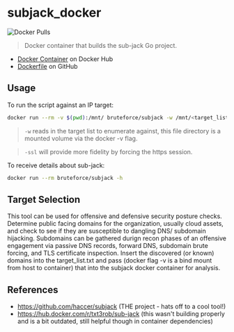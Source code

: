 # subjack_docker

![Docker Pulls](https://img.shields.io/docker/pulls/bruteforce/subjack.svg)

> Docker container that builds the sub-jack Go project.

- [Docker Container](https://hub.docker.com/r/bruteforce/subjack) on Docker Hub
- [Dockerfile](https://github.com/beerMT/dockerfiles/blob/main/subjack/subjack.Dockerfile) on GitHub

## Usage

To run the script against an IP target:
```bash
docker run --rm -v $(pwd):/mnt/ bruteforce/subjack -w /mnt/<target_list.txt> -ssl -v
```
> `-w` reads in the target list to enumerate against, this file directory is a mounted volume via the docker -v flag.

> `-ssl` will provide more fidelity by forcing the https session.

To receive details about sub-jack:
```bash
docker run --rm bruteforce/subjack -h
```

## Target Selection

This tool can be used for offensive and defensive security posture checks. Determine public facing domains for the organization, usually cloud assets, and check to see if they are susceptible to dangling DNS/ subdomain hijacking. Subdomains can be gathered durign recon phases of an offensive engagement via passive DNS records, forward DNS, subdomain brute forcing, and TLS certificate inspection. Insert the discovered (or known) domains into the target_list.txt and pass (docker flag -v is a bind mount from host to container) that into the subjack docker container for analysis.


## References
* https://github.com/haccer/subjack (THE project - hats off to a cool tool!)
* https://hub.docker.com/r/txt3rob/sub-jack (this wasn't building properly and is a bit outdated, still helpful though in container dependencies)
